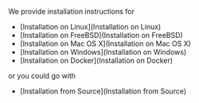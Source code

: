 We provide installation instructions for 

* [Installation on Linux](Installation on Linux)
* [Installation on FreeBSD](Installation on FreeBSD)
* [Installation on Mac OS X](Installation on Mac OS X)
* [Installation on Windows](Installation on Windows)
* [Installation on Docker](Installation on Docker)

or you could go with 

* [Installation from Source](Installation from Source)